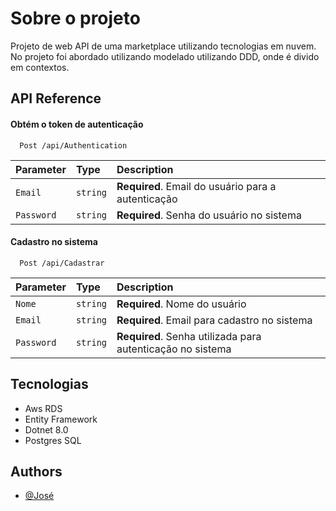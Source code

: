 
# Sobre o projeto

Projeto de web API de uma marketplace utilizando tecnologias em nuvem. No projeto foi abordado utilizando modelado utilizando DDD, onde é divido em contextos.


## API Reference

#### Obtém o token de autenticação

```http
  Post /api/Authentication
```

| Parameter | Type     | Description                |
| :-------- | :------- | :------------------------- |
| `Email` | `string`   | **Required**. Email do usuário para a autenticação |
| `Password` | `string`| **Required**. Senha do usuário no sistema |

#### Cadastro no sistema

```http
  Post /api/Cadastrar
```

| Parameter | Type     | Description                       |
| :-------- | :------- | :-------------------------------- |
| `Nome`      | `string` | **Required**. Nome do usuário     |
| `Email`      | `string` | **Required**. Email para cadastro no sistema    |
| `Password`      | `string` | **Required**. Senha utilizada para autenticação no sistema    |


## Tecnologias

* Aws RDS 
* Entity Framework
* Dotnet 8.0
* Postgres SQL

## Authors

- [@José](https://github.com/Regulus01)
